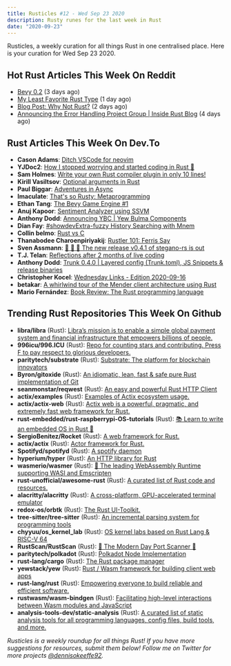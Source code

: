 ```yaml
---
title: Rusticles #12 - Wed Sep 23 2020
description: Rusty runes for the last week in Rust
date: "2020-09-23"
---
```


Rusticles, a weekly curation for all things Rust in one centralised place. Here is your curation for Wed Sep 23 2020.

## Hot Rust Articles This Week On Reddit

- [Bevy 0.2](https://www.reddit.com/r/rust/comments/iw1yyp/bevy_02/) (3 days ago)
- [My Least Favorite Rust Type](https://www.reddit.com/r/rust/comments/ix751t/my_least_favorite_rust_type/) (1 day ago)
- [Blog Post: Why Not Rust?](https://www.reddit.com/r/rust/comments/iwij5i/blog_post_why_not_rust/) (2 days ago)
- [Announcing the Error Handling Project Group | Inside Rust Blog](https://www.reddit.com/r/rust/comments/ivarbs/announcing_the_error_handling_project_group/) (4 days ago)

## Rust Articles This Week On Dev.To

- **Cason Adams**: [Ditch VSCode for neovim](https://dev.to/casonadams/ditch-vscode-for-neovim-25ca)
- **YJDoc2**: [How I stopped worrying and started coding in Rust 🦀️](https://dev.to/yjdoc2/how-i-stopped-worrying-and-started-coding-in-rust-52b)
- **Sam Holmes**: [Write your own Rust compiler plugin in only 10 lines!](https://dev.to/sam3d/write-your-own-rust-compiler-plugin-in-only-10-lines-4df4)
- **Kirill Vasiltsov**: [Optional arguments in Rust](https://dev.to/virtualkirill/optional-arguments-in-rust-1e9g)
- **Paul Biggar**: [Adventures in Async](https://dev.to/darklang/adventures-in-async-35hn)
- **Imaculate**: [That's so Rusty: Metaprogramming](https://dev.to/imaculate3/that-s-so-rusty-metaprogramming-49mj)
- **Ethan Tang**: [The Bevy Game Engine #1](https://dev.to/ethanyidong/the-bevy-engine-1-4k4k)
- **Anuj Kapoor**: [Sentiment Analyzer using SSVM](https://dev.to/bearbobs/sentiment-analyzer-using-ssvm-2pi8)
- **Anthony Dodd**: [Announcing YBC | Yew Bulma Components](https://dev.to/thedodd/announcing-ybc-yew-bulma-components-4fe7)
- **Dian Fay**: [#showdevExtra-fuzzy History Searching with Mnem](https://dev.to/dmfay/extra-fuzzy-history-searching-with-mnem-5ccl)
- **Collin belmo**: [Rust vs C](https://dev.to/b1m0110/rust-vs-c-440n)
- **Thanabodee Charoenpiriyakij**: [Rustler 101: Ferris Say](https://dev.to/wingyplus/rustler-101-ferris-say-3jj6)
- **Sven Assmann**: [🎉 🚀 🍺 The new release v0.4.1 of stegano-rs is out](https://dev.to/5422m4n/the-new-release-v0-4-1-of-stegano-rs-is-out-2l0m)
- **T.J. Telan**: [Reflections after 2 months of live coding](https://dev.to/tjtelan/reflections-after-2-months-of-live-coding-247g)
- **Anthony Dodd**: [Trunk 0.4.0 | Layered config (Trunk.toml), JS Snippets & release binaries](https://dev.to/thedodd/trunk-0-4-0-layered-config-trunk-toml-js-snippets-release-binaries-3n57)
- **Christopher Kocel**: [Wednesday Links - Edition 2020-09-16](https://dev.to/0xkkocel/wednesday-links-edition-2020-09-16-5h4c)
- **betakar**: [A whirlwind tour of the Mender client architecture using Rust](https://dev.to/betakar/a-whirlwind-tour-of-the-mender-client-architecture-using-rust-15e6)
- **Mario Fernández**: [Book Review: The Rust programming language](https://dev.to/sirech/book-review-the-rust-programming-language-5p1)

## Trending Rust Repositories This Week On Github

- **libra/libra** (Rust): [Libra’s mission is to enable a simple global payment system and financial infrastructure that empowers billions of people.](https://github.com/libra/libra)
- **996icu/996.ICU** (Rust): [Repo for counting stars and contributing. Press F to pay respect to glorious developers.](https://github.com/996icu/996.ICU)
- **paritytech/substrate** (Rust): [Substrate: The platform for blockchain innovators](https://github.com/paritytech/substrate)
- **Byron/gitoxide** (Rust): [An idiomatic, lean, fast & safe pure Rust implementation of Git](https://github.com/Byron/gitoxide)
- **seanmonstar/reqwest** (Rust): [An easy and powerful Rust HTTP Client](https://github.com/seanmonstar/reqwest)
- **actix/examples** (Rust): [Examples of Actix ecosystem usage.](https://github.com/actix/examples)
- **actix/actix-web** (Rust): [Actix web is a powerful, pragmatic, and extremely fast web framework for Rust.](https://github.com/actix/actix-web)
- **rust-embedded/rust-raspberrypi-OS-tutorials** (Rust): [📚 Learn to write an embedded OS in Rust 🦀](https://github.com/rust-embedded/rust-raspberrypi-OS-tutorials)
- **SergioBenitez/Rocket** (Rust): [A web framework for Rust.](https://github.com/SergioBenitez/Rocket)
- **actix/actix** (Rust): [Actor framework for Rust.](https://github.com/actix/actix)
- **Spotifyd/spotifyd** (Rust): [A spotify daemon](https://github.com/Spotifyd/spotifyd)
- **hyperium/hyper** (Rust): [An HTTP library for Rust](https://github.com/hyperium/hyper)
- **wasmerio/wasmer** (Rust): [🚀 The leading WebAssembly Runtime supporting WASI and Emscripten](https://github.com/wasmerio/wasmer)
- **rust-unofficial/awesome-rust** (Rust): [A curated list of Rust code and resources.](https://github.com/rust-unofficial/awesome-rust)
- **alacritty/alacritty** (Rust): [A cross-platform, GPU-accelerated terminal emulator](https://github.com/alacritty/alacritty)
- **redox-os/orbtk** (Rust): [The Rust UI-Toolkit.](https://github.com/redox-os/orbtk)
- **tree-sitter/tree-sitter** (Rust): [An incremental parsing system for programming tools](https://github.com/tree-sitter/tree-sitter)
- **chyyuu/os_kernel_lab** (Rust): [OS kernel labs based on Rust Lang & RISC-V 64](https://github.com/chyyuu/os_kernel_lab)
- **RustScan/RustScan** (Rust): [🤖 The Modern Day Port Scanner 🤖](https://github.com/RustScan/RustScan)
- **paritytech/polkadot** (Rust): [Polkadot Node Implementation](https://github.com/paritytech/polkadot)
- **rust-lang/cargo** (Rust): [The Rust package manager](https://github.com/rust-lang/cargo)
- **yewstack/yew** (Rust): [Rust / Wasm framework for building client web apps](https://github.com/yewstack/yew)
- **rust-lang/rust** (Rust): [Empowering everyone to build reliable and efficient software.](https://github.com/rust-lang/rust)
- **rustwasm/wasm-bindgen** (Rust): [Facilitating high-level interactions between Wasm modules and JavaScript](https://github.com/rustwasm/wasm-bindgen)
- **analysis-tools-dev/static-analysis** (Rust): [A curated list of static analysis tools for all programming languages, config files, build tools, and more.](https://github.com/analysis-tools-dev/static-analysis)

_Rusticles is a weekly roundup for all things Rust! If you have more suggestions for resources, submit them below! Follow me on Twitter for more projects [@dennisokeeffe92](https://twitter.com/dennisokeeffe92)._